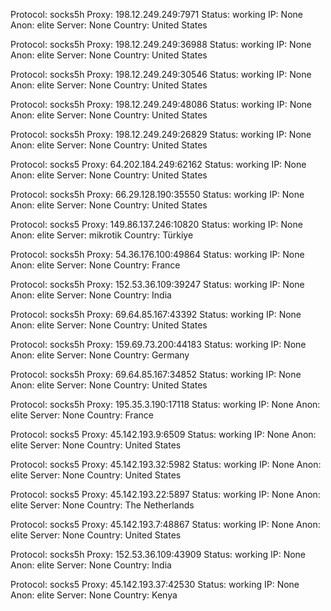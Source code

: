 Protocol: socks5h
Proxy: 198.12.249.249:7971
Status: working
IP: None
Anon: elite
Server: None
Country: United States

Protocol: socks5h
Proxy: 198.12.249.249:36988
Status: working
IP: None
Anon: elite
Server: None
Country: United States

Protocol: socks5h
Proxy: 198.12.249.249:30546
Status: working
IP: None
Anon: elite
Server: None
Country: United States

Protocol: socks5h
Proxy: 198.12.249.249:48086
Status: working
IP: None
Anon: elite
Server: None
Country: United States

Protocol: socks5h
Proxy: 198.12.249.249:26829
Status: working
IP: None
Anon: elite
Server: None
Country: United States

Protocol: socks5
Proxy: 64.202.184.249:62162
Status: working
IP: None
Anon: elite
Server: None
Country: United States

Protocol: socks5h
Proxy: 66.29.128.190:35550
Status: working
IP: None
Anon: elite
Server: None
Country: United States

Protocol: socks5
Proxy: 149.86.137.246:10820
Status: working
IP: None
Anon: elite
Server: mikrotik
Country: Türkiye

Protocol: socks5h
Proxy: 54.36.176.100:49864
Status: working
IP: None
Anon: elite
Server: None
Country: France

Protocol: socks5h
Proxy: 152.53.36.109:39247
Status: working
IP: None
Anon: elite
Server: None
Country: India

Protocol: socks5h
Proxy: 69.64.85.167:43392
Status: working
IP: None
Anon: elite
Server: None
Country: United States

Protocol: socks5h
Proxy: 159.69.73.200:44183
Status: working
IP: None
Anon: elite
Server: None
Country: Germany

Protocol: socks5h
Proxy: 69.64.85.167:34852
Status: working
IP: None
Anon: elite
Server: None
Country: United States

Protocol: socks5h
Proxy: 195.35.3.190:17118
Status: working
IP: None
Anon: elite
Server: None
Country: France

Protocol: socks5
Proxy: 45.142.193.9:6509
Status: working
IP: None
Anon: elite
Server: None
Country: United States

Protocol: socks5
Proxy: 45.142.193.32:5982
Status: working
IP: None
Anon: elite
Server: None
Country: United States

Protocol: socks5
Proxy: 45.142.193.22:5897
Status: working
IP: None
Anon: elite
Server: None
Country: The Netherlands

Protocol: socks5
Proxy: 45.142.193.7:48867
Status: working
IP: None
Anon: elite
Server: None
Country: United States

Protocol: socks5h
Proxy: 152.53.36.109:43909
Status: working
IP: None
Anon: elite
Server: None
Country: India

Protocol: socks5
Proxy: 45.142.193.37:42530
Status: working
IP: None
Anon: elite
Server: None
Country: Kenya

